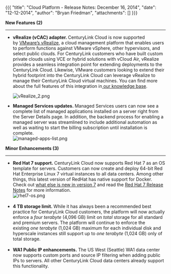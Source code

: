 {{{
  "title": "Cloud Platform - Release Notes: December 16, 2014",
  "date": "12-12-2014",
  "author": "Bryan Friedman",
  "attachments": []
}}}

<p><strong>New Features (2)</strong>
</p>
<div>
  <hr />
</div>
<ul>
  <li><strong><strong>vRealize (vCAC) adapter. </strong></strong>CenturyLink Cloud is now supported by&nbsp;<a href="https://www.vmware.com/products/vrealize-suite" target="new">VMware’s vRealize</a>,&nbsp;a cloud management platform that enables users to
    perform functions against VMware vSphere, other hypervisors, and select public clouds.&nbsp;For CenturyLink customers who have built custom private clouds using VCE or hybrid solutions with vCloud Air, vRealize provides a seamless integration point
    for extending deployments to the CenturyLink Cloud. Likewise, VMware customers looking to extend their hybrid footprint into the CenturyLink Cloud can leverage vRealize to manage their CenturyLink Cloud virtual machines. You can find more about&nbsp;the
    full features of this integration in<a href="https://t3n.zendesk.com/entries/54755210-vRealize-6-1-formerly-vCAC-Support-for-CenturyLink-Cloud" target="new">&nbsp;our knowledge base</a>.
    <p><img src="https://t3n.zendesk.com/attachments/token/wP9LtW8dhUPUuzlJlA7qaRnMs/?name=vRealize_2.png" alt="vRealize_2.png" />
    </p>
  </li>
  <li><strong>Managed Services updates.&nbsp;</strong>Managed Services users can now see a complete list of managed applications installed on a server right from the Server Details page. In addition, the backend process for enabling a managed server was streamlined
    to include additional automation as well as waiting&nbsp;to start the billing subscription until installation is complete.
    <br /><img src="https://t3n.zendesk.com/attachments/token/QTRU3uqc5MCkKMQrWxdTlCDqT/?name=managed-apps-list.png" alt="managed-apps-list.png" />
  </li>
</ul>
<p></p>
<p><strong>Minor Enhancements (3)</strong>
</p>
<div>
  <hr />
</div>
<ul>
  <li><strong>Red Hat 7 support.&nbsp;</strong>CenturyLink Cloud now supports&nbsp;Red Hat 7 as an OS template for servers. Customers can now create and deploy 64-bit Red Hat Enterprise Linux 7 virtual instances to all data centers. Among other things, this
    latest version of RedHat has native support for Docker. Check out&nbsp;<a href="https://access.redhat.com/sites/default/files/pages/attachments/rhel_whatsnewrhel7beta_techoverview_.pdf" target="_blank">what else is new in version 7</a>&nbsp;and read
    the <a href="https://access.redhat.com/documentation/en-US/Red_Hat_Enterprise_Linux/7/html/7.0_Release_Notes/" target="_blank">Red Hat 7 Release Notes</a>&nbsp;for more information.
    <br /><img src="https://t3n.zendesk.com/attachments/token/3njshOW7fRrpnLRAWEIp1rLeJ/?name=rhel7-os.png" alt="rhel7-os.png" />
    <br />
    <br />
  </li>
  <li><strong>4 TB storage limit.&nbsp;</strong>While it has always been a recommended best practice for CenturyLink Cloud customers,&nbsp;the platform will now actually enforce a&nbsp;<em>four terabyte</em>&nbsp;(4,096 GB) limit on <em>total</em> storage
    for all standard and premium servers. The platform will continue to enforce the existing&nbsp;<em>one terabyte&nbsp;</em>(1,024 GB) maximum for each individual disk and hyperscale&nbsp;instances still support up to&nbsp;<em>one terabyte</em>&nbsp;(1,024
    GB) only of total storage.
    <br />
    <br />
  </li>
  <li><strong>WA1 Public IP enhancements.</strong>&nbsp;The US West (Seattle) WA1 data center now supports custom ports and source IP filtering when adding public IPs to servers. All other CenturyLink Cloud data centers already support this functionality.</li>
</ul>